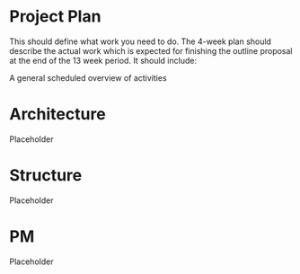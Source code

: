 # Project Plan

This should define what work you need to do. The 4-week plan should describe the actual work which is expected for finishing the outline proposal at the end of the 13 week period. It should include: 

A general scheduled overview of activities 

# Architecture
Placeholder


# Structure
Placeholder

# PM
Placeholder

